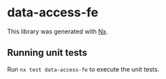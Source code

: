 # data-access-fe

This library was generated with [Nx](https://nx.dev).

## Running unit tests

Run `nx test data-access-fe` to execute the unit tests.
